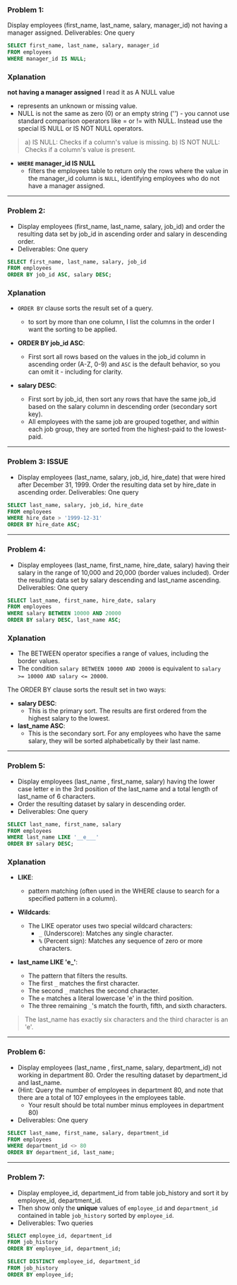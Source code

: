 ### Problem 1:
Display employees (first_name, last_name, salary, manager_id) not having a manager assigned.
Deliverables: One query

```SQL
SELECT first_name, last_name, salary, manager_id
FROM employees
WHERE manager_id IS NULL;
```

### Xplanation

**not having a manager assigned** I read it as A NULL value 
* represents an unknown or missing value. 
* NULL is not the same as zero (0) or an empty string ('') - you cannot use standard comparison operators like = or != with NULL. Instead use the special IS NULL or IS NOT NULL operators.

> a) IS NULL: Checks if a column's value is missing.
> b) IS NOT NULL: Checks if a column's value is present.

* **`WHERE` manager_id IS NULL**
  * filters the employees table to return only the rows where the value in the manager_id column is `NULL`, identifying employees who do not have a manager assigned.

***

### Problem 2:
* Display employees (first_name, last_name, salary, job_id) and order the resulting data set by job_id in ascending order and salary in descending order.
* Deliverables: One query

```SQL
SELECT first_name, last_name, salary, job_id
FROM employees
ORDER BY job_id ASC, salary DESC;
```

### Xplanation

* `ORDER BY` clause sorts the result set of a query. 
  * to sort by more than one column, I list the columns in the order I want the sorting to be applied.

* **ORDER BY job_id ASC**:
  * First sort all rows based on the values in the job_id column in ascending order (A-Z, 0-9) and `ASC` is the default behavior, so you can omit it - including for clarity.

* **salary DESC**:
  * First sort by job_id, then sort any rows that have the same job_id based on the salary column in descending order (secondary sort key).
  * All employees with the same job are grouped together, and within each job group, they are sorted from the highest-paid to the lowest-paid.

***

### Problem 3: ISSUE
* Display employees (last_name, salary, job_id, hire_date) that were hired after December 31, 1999. Order the resulting data set by hire_date in ascending order.
Deliverables: One query

```SQL
SELECT last_name, salary, job_id, hire_date
FROM employees
WHERE hire_date > '1999-12-31'
ORDER BY hire_date ASC;
```

***

### Problem 4:
* Display employees (last_name, first_name, hire_date, salary) having their salary in the range of 10,000 and 20,000 (border values included). Order the resulting data set by salary descending and last_name ascending.
Deliverables: One query

```SQL
SELECT last_name, first_name, hire_date, salary
FROM employees
WHERE salary BETWEEN 10000 AND 20000
ORDER BY salary DESC, last_name ASC;
```

### Xplanation
* The BETWEEN operator specifies a range of values, including the border values.
* The condition `salary BETWEEN 10000 AND 20000` is equivalent to `salary >= 10000 AND salary <= 20000`. 

The ORDER BY clause sorts the result set in two ways:

* **salary DESC**: 
  * This is the primary sort. The results are first ordered from the highest salary to the lowest.
* **last_name ASC**:
  * This is the secondary sort. For any employees who have the same salary, they will be sorted alphabetically by their last name.

***

### Problem 5:
* Display employees (last_name , first_name, salary) having the lower case letter e in the 3rd position of the last_name and a total length of last_name of 6 characters. 
* Order the resulting dataset by salary in descending order.
* Deliverables: One query

```SQL
SELECT last_name, first_name, salary
FROM employees
WHERE last_name LIKE '__e___'
ORDER BY salary DESC;
```


### Xplanation
* **LIKE**:
  * pattern matching (often used in the WHERE clause to search for a specified pattern in a column).

* **Wildcards**:
  * The LIKE operator uses two special wildcard characters:
    * `_` (Underscore): Matches any single character.
    * `%` (Percent sign): Matches any sequence of zero or more characters.

* **last_name LIKE '__e___'**:
  * The pattern that filters the results.
  * The first `_` matches the first character.
  * The second `_` matches the second character.
  * The `e` matches a literal lowercase 'e' in the third position.
  * The three remaining `_`'s match the fourth, fifth, and sixth characters.

> The last_name has exactly six characters and the third character is an 'e'.

***

### Problem 6:
* Display employees (last_name , first_name, salary, department_id) not working in department 80. Order the resulting dataset by department_id and last_name.
* (Hint: Query the number of employees in department 80, and note that there are a total of 107 employees in the employees table.
  * Your result should be total number minus employees in department 80)
* Deliverables: One query

```SQL
SELECT last_name, first_name, salary, department_id
FROM employees
WHERE department_id <> 80
ORDER BY department_id, last_name;
```

***

### Problem 7:
* Display employee_id, department_id from table job_history and sort it by employee_id, department_id. 
* Then show only the **unique** values of `employee_id` and `department_id` contained in table `job_history` sorted by `employee_id`.
* Deliverables: Two queries

```SQL
SELECT employee_id, department_id
FROM job_history
ORDER BY employee_id, department_id;

SELECT DISTINCT employee_id, department_id
FROM job_history
ORDER BY employee_id;
```
